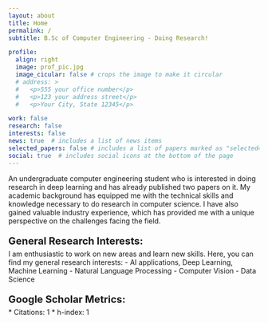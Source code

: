 ```yaml
---
layout: about
title: Home
permalink: /
subtitle: B.Sc of Computer Engineering - Doing Research!

profile:
  align: right
  image: prof_pic.jpg
  image_cicular: false # crops the image to make it circular
  # address: >
  #   <p>555 your office number</p>
  #   <p>123 your address street</p>
  #   <p>Your City, State 12345</p>

work: false
research: false
interests: false
news: true  # includes a list of news items
selected_papers: false # includes a list of papers marked as "selected={true}"
social: true  # includes social icons at the bottom of the page
---
```


An undergraduate computer engineering student who is interested in doing research in deep learning and has already published two papers on it. My academic background has equipped me with the technical skills and knowledge necessary to do research in computer science.  I have also gained valuable industry experience, which has provided me with a unique perspective on the challenges facing the field.

<p style='font-weight:bold; margin-bottom: 5px; font-size: 20px'> General Research Interests:</p>
I am enthusiastic to work on new areas and learn new skills. Here, you can find my general research interests:
- AI applications, Deep Learning, Machine Learning
- Natural Language Processing
- Computer Vision
- Data Science


<p style='font-weight:bold; margin-bottom: 5px; font-size: 20px'> Google Scholar Metrics:</p>
* Citations: 1
* h-index: 1

<!-- Specific: Image Segmentation, Face anti-spoofing -->